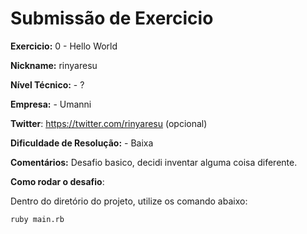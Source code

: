 # Submissão de Exercicio

**Exercicio:** 0 - Hello World

**Nickname:** rinyaresu

**Nível Técnico:** - ?

**Empresa:** - Umanni

**Twitter**: <https://twitter.com/rinyaresu> (opcional)

**Dificuldade de Resolução:** - Baixa

**Comentários:** Desafio basico, decidi inventar alguma coisa diferente.

**Como rodar o desafio**:

Dentro do diretório do projeto, utilize os comando abaixo:

```bash
ruby main.rb
```
